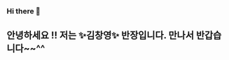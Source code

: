 ### Hi there 👋

## 안녕하세요 !! 저는 ✨김창영✨ 반장입니다. 만나서 반갑습니다~~^^
<!--
**kcy0521/kcy0521** is a ✨ _special_ ✨ repository because its `README.md` (this file) appears on your GitHub profile.

Here are some ideas to get you started:

- 🔭 I’m currently working on ...
- 🌱 I’m currently learning ...
- 👯 I’m looking to collaborate on ...
- 🤔 I’m looking for help with ...
- 💬 Ask me about ...
- 📫 How to reach me: ...
- 😄 Pronouns: ...
- ⚡ Fun fact: ...
-->
